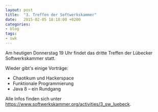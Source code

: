```yaml
---
layout: post
title:  "3. Treffen der Softwerkskammer"
date:   2015-02-05 18:18:00 +0200
categories:
- blog
tags:
- swk
---
```


Am heutigen Donnerstag 19 Uhr findet das dritte Treffen der Lübecker Softwerkskammer statt.

Wieder gibt's einige Vorträge:

 * Chaotikum und Hackerspace
 * Funktionale Programmierung
 * Java 8 – ein Rundgang

Alle Infos finden sich unter https://www.softwerkskammer.org/activities/3_sw_luebeck.
